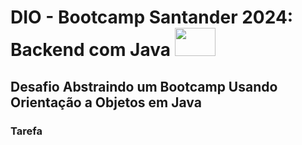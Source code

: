 # DIO - Bootcamp Santander 2024: Backend com Java <img src="https://github.com/RayanneCOliveira/ModelandoIPhoneComUML/assets/147012389/1a8aca7d-13d5-4ce2-80bb-56e5da2a9e44" width="65" height="45">

## Desafio Abstraindo um Bootcamp Usando Orientação a Objetos em Java

### Tarefa
